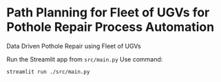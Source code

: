 # Path Planning for Fleet of UGVs for Pothole Repair Process Automation
Data Driven Pothole Repair using Fleet of UGVs


Run the Streamlit app from `src/main.py`
Use command:
```
streamlit run ./src/main.py
```
